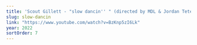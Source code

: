 ```yaml
---
title: 'Scout Gillett - "slow dancin'' " (directed by MDL & Jordan Tetewsky)'
slug: slow-dancin
link: "https://www.youtube.com/watch?v=BzKnp5zI6Lk"
year: 2022
sortOrder: 7
---
```

